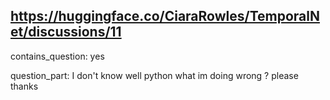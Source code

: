 ## https://huggingface.co/CiaraRowles/TemporalNet/discussions/11

contains_question: yes

question_part: I don't know well python what im doing wrong ? please thanks